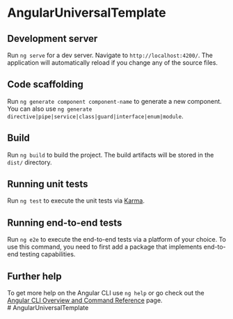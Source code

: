 # AngularUniversalTemplate  

## Development server  

Run `ng serve` for a dev server. Navigate to `http://localhost:4200/`. The application will automatically reload if you change any of the source files.  

## Code scaffolding  

Run `ng generate component component-name` to generate a new component. You can also use `ng generate directive|pipe|service|class|guard|interface|enum|module`.  

## Build  

Run `ng build` to build the project. The build artifacts will be stored in the `dist/` directory.  
 
## Running unit tests  

Run `ng test` to execute the unit tests via [Karma](https://karma-runner.github.io).  

## Running end-to-end tests  

Run `ng e2e` to execute the end-to-end tests via a platform of your choice. To use this command, you need to first add a package that implements end-to-end testing capabilities.  

## Further help  

To get more help on the Angular CLI use `ng help` or go check out the [Angular CLI Overview and Command Reference](https://angular.io/cli) page.  
#   A n g u l a r U n i v e r s a l T e m p l a t e   
 
 
